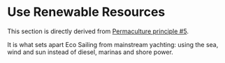 # Use Renewable Resources

This section is directly derived from [Permaculture principle #5](#pp05).

It is what sets apart Eco Sailing from mainstream yachting: using the sea, wind and sun instead of diesel, marinas and shore power.
